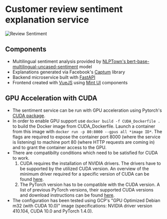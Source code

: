 # Customer review sentiment explanation service
![Review Sentiment](https://github.com/XAI-Demonstrator/template-service/workflows/Review%20Sentiment/badge.svg)


## Components

- Multilingual sentiment analysis provided by [NLPTown's bert-base-multilingual-uncased-sentiment](https://huggingface.co/nlptown/bert-base-multilingual-uncased-sentiment) model
- Explanations generated via Facebook's [Captum](https://captum.ai/) library
- Backend microservice built with [FastAPI](https://fastapi.tiangolo.com/)
- Frontend created with [VueJS](https://vuejs.org/) using [Mint UI](https://mint-ui.github.io/) components

## GPU Acceleration with CUDA
- The sentiment service can be run with GPU acceleration using Pytorch's [CUDA package](https://pytorch.org/docs/stable/cuda.html).
- In order to enable GPU support use `docker build -f CUDA_Dockerfile .` to build the Docker image from CUDA_Dockerfile. Launch a container from this image with `docker run -p 80:8000 --gpus all *image ID*`. The flags are required to expose the container port 8000 (where the service is listening) to machine port 80 (where HTTP requests are coming in) and to grant the container access to the GPU.
- There are compatibilty conditions which need to be satisfied for CUDA to work.
  1. CUDA requires the installation of NVIDIA drivers. The drivers have to be supported by the utilized CUDA version. An overview of the minimum driver required for a specific version of CUDA can be found [here](https://docs.nvidia.com/deploy/cuda-compatibility/index.html#binary-compatibility__table-toolkit-driver).
  2. The PyTorch version has to be compatible with the CUDA version. A list of previous PyTorch versions, their supported CUDA versions and download instructions can be found [here](https://pytorch.org/get-started/previous-versions/).
- The configuration has been tested using GCP's "GPU Optimized Debian m32 (with CUDA 10.0)" image (specifications: NVIDIA driver version 410.104, CUDA 10.0 and PyTorch 1.4.0).
